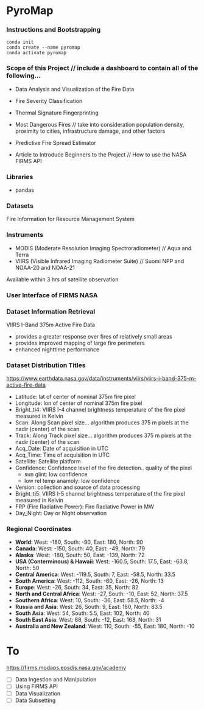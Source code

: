 # PyroMap

### Instructions and Bootstrapping
```
conda init
conda create --name pyromap
conda activate pyromap
```

### Scope of this Project // include a dashboard to contain all of the following... 
- Data Analysis and Visualization of the Fire Data 
- Fire Severity Classification
- Thermal Signature Fingerprinting
- Most Dangerous Fires // take into consideration population density, proximity to cities, infrastructure damage, and other factors
- Predictive Fire Spread Estimator

- Article to Introduce Beginners to the Project // How to use the NASA FIRMS API

### Libraries 
- pandas

### Datasets
Fire Information for Resource Management System

### Instruments
- MODIS (Moderate Resolution Imaging Spectroradiometer) // Aqua and Terra
- VIIRS (Visible Infrared Imaging Radiometer Suite) // Suomi NPP and NOAA-20 and NOAA-21

Available within 3 hrs of satellite observation

### User Interface of FIRMS NASA 

### Dataset Information Retrieval

VIIRS I-Band 375m Active Fire Data
- provides a greater response over fires of relatively small areas
- provides improved mapping of large fire perimeters
- enhanced nighttime performance

### Dataset Distribution Titles 
https://www.earthdata.nasa.gov/data/instruments/viirs/viirs-i-band-375-m-active-fire-data

- Latitude: lat of center of nominal 375m fire pixel
- Longitude: lon of center of nominal 375m fire pixel
- Bright_ti4: VIIRS I-4 channel brightness temperature of the fire pixel measured in Kelvin
- Scan: Along Scan pixel size... algorithm produces 375 m pixels at the nadir (center) of the scan
- Track: Along Track pixel size... algorithm produces 375 m pixels at the nadir (center) of the scan
- Acq_Date: Date of acquisition in UTC
- Acq_Time: Time of acquisition in UTC
- Satellite: Satellite platform
- Confidence: Confidence level of the fire detection.. quality of the pixel
  - sun glint: low confidence
  - low rel temp anamoly: low confidence
- Version: collection and source of data processing
- Bright_ti5: VIIRS I-5 channel brightness temperature of the fire pixel measured in Kelvin
- FRP (Fire Radiative Power): Fire Radiative Power in MW
- Day_Night: Day or Night observation

### Regional Coordinates 

- **World**: West: -180, South: -90, East: 180, North: 90
- **Canada**: West: -150, South: 40, East: -49, North: 79
- **Alaska**: West: -180, South: 50, East: -139, North: 72
- **USA (Conterminous) & Hawaii**: West: -160.5, South: 17.5, East: -63.8, North: 50
- **Central America**: West: -119.5, South: 7, East: -58.5, North: 33.5
- **South America**: West: -112, South: -60, East: -26, North: 13
- **Europe**: West: -26, South: 34, East: 35, North: 82
- **North and Central Africa**: West: -27, South: -10, East: 52, North: 37.5
- **Southern Africa**: West: 10, South: -36, East: 58.5, North: -4
- **Russia and Asia**: West: 26, South: 9, East: 180, North: 83.5
- **South Asia**: West: 54, South: 5.5, East: 102, North: 40
- **South East Asia**: West: 88, South: -12, East: 163, North: 31
- **Australia and New Zealand**: West: 110, South: -55, East: 180, North: -10

# To 
https://firms.modaps.eosdis.nasa.gov/academy
- [ ] Data Ingestion and Manipulation
- [ ] Using FIRMS API
- [ ] Data Visualization
- [ ] Data Subsetting